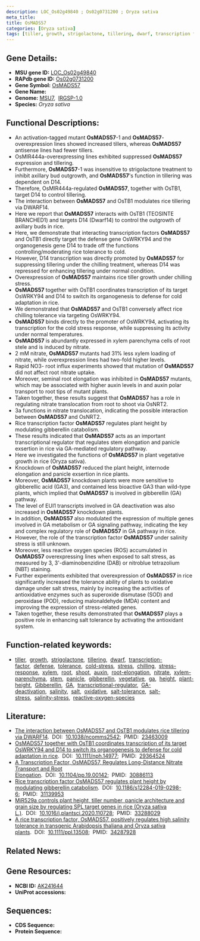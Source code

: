 ```yaml
---
description: LOC_Os02g49840 ; Os02g0731200 ; Oryza sativa
meta_title:
title: OsMADS57
categories: [Oryza sativa]
tags: [tiller, growth, strigolactone, tillering, dwarf, transcription factor, defense, tolerance, cold stress, stress, chilling, stress response, xylem, root, shoot, auxin, root elongation, nitrate, xylem parenchyma, stem, panicle, gibberellin, vegetative,  ga , height, plant height, Gibberellin, GA, transcriptional regulator, GA deactivation, salinity, salt, oxidative, salt tolerance, salt stress, salinity stress, reactive oxygen species]
---
```


## Gene Details:
- **MSU gene ID:** [LOC_Os02g49840](http://rice.uga.edu/cgi-bin/ORF_infopage.cgi?orf=LOC_Os02g49840)  
- **RAPdb gene ID:** [Os02g0731200](https://rapdb.dna.affrc.go.jp/locus/?name=Os02g0731200)  
- **Gene Symbol:** <u>OsMADS57</u>
- **Gene Name:**
- **Genome:**  [MSU7](http://rice.uga.edu/),&nbsp;&nbsp;[IRGSP-1.0](https://rapdb.dna.affrc.go.jp/download/irgsp1.html)
- **Species:** *Oryza sativa*

## Functional Descriptions:
   - An activation-tagged mutant **OsMADS57**-1 and **OsMADS57**-overexpression lines showed increased tillers, whereas **OsMADS57** antisense lines had fewer tillers.
   - OsMIR444a-overexpressing lines exhibited suppressed **OsMADS57** expression and tillering.
   - Furthermore, **OsMADS57**-1 was insensitive to strigolactone treatment to inhibit axillary bud outgrowth, and **OsMADS57**'s function in tillering was dependent on D14.
   - Therefore, OsMIR444a-regulated **OsMADS57**, together with OsTB1, target D14 to control tillering.
   - The interaction between **OsMADS57** and OsTB1 modulates rice tillering via DWARF14.
   - Here we report that **OsMADS57** interacts with OsTB1 (TEOSINTE BRANCHED1) and targets D14 (Dwarf14) to control the outgrowth of axillary buds in rice.
   - Here, we demonstrate that interacting transcription factors **OsMADS57** and OsTB1 directly target the defense gene OsWRKY94 and the organogenesis gene D14 to trade off the functions controlling/moderating rice tolerance to cold.
   - However, D14 transcription was directly promoted by **OsMADS57** for suppressing tillering under the chilling treatment, whereas D14 was repressed for enhancing tillering under normal condition.
   - Overexpression of **OsMADS57** maintains rice tiller growth under chilling stress.
   - **OsMADS57** together with OsTB1 coordinates transcription of its target OsWRKY94 and D14 to switch its organogenesis to defense for cold adaptation in rice.
   - We demonstrated that **OsMADS57** and OsTB1 conversely affect rice chilling tolerance via targeting OsWRKY94.
   - **OsMADS57** binds directly to the promoter of OsWRKY94, activating its transcription for the cold stress response, while suppressing its activity under normal temperatures.
   - **OsMADS57** is abundantly expressed in xylem parenchyma cells of root stele and is induced by nitrate.
   - 2 mM nitrate, **OsMADS57** mutants had 31% less xylem loading of nitrate, while overexpression lines had two-fold higher levels.
   - Rapid NO3- root influx experiments showed that mutation of **OsMADS57** did not affect root nitrate uptake.
   - Moreover, seminal root elongation was inhibited in **OsMADS57** mutants, which may be associated with higher auxin levels in and auxin polar transport to root tips of mutant plants.
   - Taken together, these results suggest that **OsMADS57** has a role in regulating nitrate translocation from root to shoot via OsNRT2.
   - 3a functions in nitrate translocation, indicating the possible interaction between **OsMADS57** and OsNRT2.
   - Rice transcription factor **OsMADS57** regulates plant height by modulating gibberellin catabolism.
   - These results indicated that **OsMADS57** acts as an important transcriptional regulator that regulates stem elongation and panicle exsertion in rice via GA-mediated regulatory pathway.
   - Here we investigated the functions of **OsMADS57** in plant vegetative growth in rice (Oryza sativa).
   - Knockdown of **OsMADS57** reduced the plant height, internode elongation and panicle exsertion in rice plants.
   - Moreover, **OsMADS57** knockdown plants were more sensitive to gibberellic acid (GA3), and contained less bioactive GA3 than wild-type plants, which implied that **OsMADS57** is involved in gibberellin (GA) pathway.
   - The level of EUI1 transcripts involved in GA deactivation was also increased in **OsMADS57** knockdown plants.
   - In addition, **OsMADS57** also modulated the expression of multiple genes involved in GA metabolism or GA signaling pathway, indicating the key and complex regulatory role of **OsMADS57** in GA pathway in rice.
   - However, the role of the transcription factor **OsMADS57** under salinity stress is still unknown.
   - Moreover, less reactive oxygen species (ROS) accumulated in **OsMADS57** overexpressing lines when exposed to salt stress, as measured by 3, 3'-diaminobenzidine (DAB) or nitroblue tetrazolium (NBT) staining.
   - Further experiments exhibited that overexpression of **OsMADS57** in rice significantly increased the tolerance ability of plants to oxidative damage under salt stress, mainly by increasing the activities of antioxidative enzymes such as superoxide dismutase (SOD) and peroxidase (POD), reducing malonaldehyde (MDA) content and improving the expression of stress-related genes.
   - Taken together, these results demonstrated that **OsMADS57** plays a positive role in enhancing salt tolerance by activating the antioxidant system.

## Function-related keywords:
   - [tiller](/tags/tiller/),&nbsp;&nbsp;[growth](/tags/growth/),&nbsp;&nbsp;[strigolactone](/tags/strigolactone/),&nbsp;&nbsp;[tillering](/tags/tillering/),&nbsp;&nbsp;[dwarf](/tags/dwarf/),&nbsp;&nbsp;[transcription-factor](/tags/transcription-factor/),&nbsp;&nbsp;[defense](/tags/defense/),&nbsp;&nbsp;[tolerance](/tags/tolerance/),&nbsp;&nbsp;[cold-stress](/tags/cold-stress/),&nbsp;&nbsp;[stress](/tags/stress/),&nbsp;&nbsp;[chilling](/tags/chilling/),&nbsp;&nbsp;[stress-response](/tags/stress-response/),&nbsp;&nbsp;[xylem](/tags/xylem/),&nbsp;&nbsp;[root](/tags/root/),&nbsp;&nbsp;[shoot](/tags/shoot/),&nbsp;&nbsp;[auxin](/tags/auxin/),&nbsp;&nbsp;[root-elongation](/tags/root-elongation/),&nbsp;&nbsp;[nitrate](/tags/nitrate/),&nbsp;&nbsp;[xylem-parenchyma](/tags/xylem-parenchyma/),&nbsp;&nbsp;[stem](/tags/stem/),&nbsp;&nbsp;[panicle](/tags/panicle/),&nbsp;&nbsp;[gibberellin](/tags/gibberellin/),&nbsp;&nbsp;[vegetative](/tags/vegetative/),&nbsp;&nbsp;[ga](/tags/ga/),&nbsp;&nbsp;[height](/tags/height/),&nbsp;&nbsp;[plant-height](/tags/plant-height/),&nbsp;&nbsp;[Gibberellin](/tags/Gibberellin/),&nbsp;&nbsp;[GA](/tags/GA/),&nbsp;&nbsp;[transcriptional-regulator](/tags/transcriptional-regulator/),&nbsp;&nbsp;[GA-deactivation](/tags/GA-deactivation/),&nbsp;&nbsp;[salinity](/tags/salinity/),&nbsp;&nbsp;[salt](/tags/salt/),&nbsp;&nbsp;[oxidative](/tags/oxidative/),&nbsp;&nbsp;[salt-tolerance](/tags/salt-tolerance/),&nbsp;&nbsp;[salt-stress](/tags/salt-stress/),&nbsp;&nbsp;[salinity-stress](/tags/salinity-stress/),&nbsp;&nbsp;[reactive-oxygen-species](/tags/reactive-oxygen-species/)

## Literature:
   - [The interaction between OsMADS57 and OsTB1 modulates rice tillering via DWARF14](https://www.doi.org/10.1038/ncomms2542).&nbsp;&nbsp;DOI:&nbsp;&nbsp;[10.1038/ncomms2542](https://www.doi.org/10.1038/ncomms2542);&nbsp;&nbsp;PMID:&nbsp;&nbsp;[23463009](https://pubmed.ncbi.nlm.nih.gov/23463009/)
   - [OsMADS57 together with OsTB1 coordinates transcription of its target OsWRKY94 and D14 to switch its organogenesis to defense for cold adaptation in rice](https://www.doi.org/10.1111/nph.14977).&nbsp;&nbsp;DOI:&nbsp;&nbsp;[10.1111/nph.14977](https://www.doi.org/10.1111/nph.14977);&nbsp;&nbsp;PMID:&nbsp;&nbsp;[29364524](https://pubmed.ncbi.nlm.nih.gov/29364524/)
   - [A Transcription Factor, OsMADS57, Regulates Long-Distance Nitrate Transport and Root Elongation](https://www.doi.org/10.1104/pp.19.00142).&nbsp;&nbsp;DOI:&nbsp;&nbsp;[10.1104/pp.19.00142](https://www.doi.org/10.1104/pp.19.00142);&nbsp;&nbsp;PMID:&nbsp;&nbsp;[30886113](https://pubmed.ncbi.nlm.nih.gov/30886113/)
   - [Rice transcription factor OsMADS57 regulates plant height by modulating gibberellin catabolism](https://www.doi.org/10.1186/s12284-019-0298-6).&nbsp;&nbsp;DOI:&nbsp;&nbsp;[10.1186/s12284-019-0298-6](https://www.doi.org/10.1186/s12284-019-0298-6);&nbsp;&nbsp;PMID:&nbsp;&nbsp;[31139953](https://pubmed.ncbi.nlm.nih.gov/31139953/)
   - [MiR529a controls plant height, tiller number, panicle architecture and grain size by regulating SPL target genes in rice (Oryza sativa L.)](https://www.doi.org/10.1016/j.plantsci.2020.110728).&nbsp;&nbsp;DOI:&nbsp;&nbsp;[10.1016/j.plantsci.2020.110728](https://www.doi.org/10.1016/j.plantsci.2020.110728);&nbsp;&nbsp;PMID:&nbsp;&nbsp;[33288029](https://pubmed.ncbi.nlm.nih.gov/33288029/)
   - [A rice transcription factor, OsMADS57, positively regulates high salinity tolerance in transgenic Arabidopsis thaliana and Oryza sativa plants](https://www.doi.org/10.1111/ppl.13508).&nbsp;&nbsp;DOI:&nbsp;&nbsp;[10.1111/ppl.13508](https://www.doi.org/10.1111/ppl.13508);&nbsp;&nbsp;PMID:&nbsp;&nbsp;[34287928](https://pubmed.ncbi.nlm.nih.gov/34287928/)

## Related News:

## Gene Resources:
- **NCBI ID:**  [AK241644](http://www.ncbi.nlm.nih.gov/nuccore/AK241644)
- **UniProt accessions:** [](https://www.uniprot.org/uniprotkb//entry)

## Sequences:
- **CDS Sequence:**
- **Protein Sequence:**
